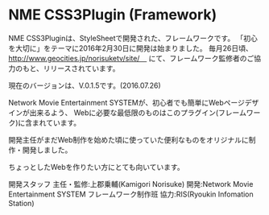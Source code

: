 # NME CSS3Plugin (Framework)
NME CSS3Pluginは、StyleSheetで開発された、フレームワークです。
「初心を大切に」をテーマに2016年2月30日に開発は始まりました。
毎月26日頃、http://www.geocities.jp/norisuketv/site/　
にて、フレームワーク監修者のご協力のもと、リリースされています。

現在のバージョンは、V.0.1.5です。(2016.07.26)

Network Movie Entertainment SYSTEMが、初心者でも簡単にWebページデザインが出来るよう、
Webに必要な最低限のものはこのプラグイン(フレームワーク)に含まれています。

開発主任がまだWeb制作を始めた頃に使っていた便利なものをオリジナルに制作・開発しました。

ちょっとしたWebを作りたい方にとても向いています。


開発スタッフ
主任・監修:上郡乗輔(Kamigori Norisuke)
開発:Network Movie Entertainment  SYSTEM  フレームワーク制作班
協力:RIS(Ryoukin Infomation Station)

